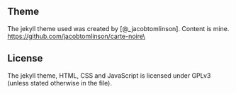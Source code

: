 

## Theme
The jekyll theme used was created by [@_jacobtomlinson]. Content is mine.
https://github.com/jacobtomlinson/carte-noire\

## License
The jekyll theme, HTML, CSS and JavaScript is licensed under GPLv3 (unless stated otherwise in the file).
